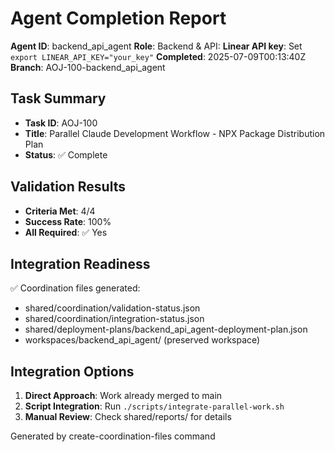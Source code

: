 # Agent Completion Report

**Agent ID**: backend_api_agent
**Role**: Backend & API: **Linear API key**: Set `export LINEAR_API_KEY="your_key"`
**Completed**: 2025-07-09T00:13:40Z
**Branch**: AOJ-100-backend_api_agent

## Task Summary
- **Task ID**: AOJ-100
- **Title**: Parallel Claude Development Workflow - NPX Package Distribution Plan
- **Status**: ✅ Complete

## Validation Results
- **Criteria Met**: 4/4
- **Success Rate**: 100%
- **All Required**: ✅ Yes

## Integration Readiness
✅ Coordination files generated:
- shared/coordination/validation-status.json
- shared/coordination/integration-status.json  
- shared/deployment-plans/backend_api_agent-deployment-plan.json
- workspaces/backend_api_agent/ (preserved workspace)

## Integration Options
1. **Direct Approach**: Work already merged to main
2. **Script Integration**: Run `./scripts/integrate-parallel-work.sh`
3. **Manual Review**: Check shared/reports/ for details

Generated by create-coordination-files command